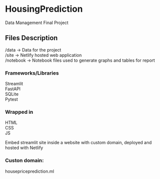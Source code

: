 # HousingPrediction
Data Management Final Project

## Files Description 
/data -> Data for the project <br>
/site -> Netlify hosted web application <br>
/notebook -> Notebook files used to generate graphs and tables for report <br>

### Frameworks/Libraries

Streamlit <br>
FastAPI <br>
SQLite <br>
Pytest

### Wrapped in
HTML <br>
CSS <br>
JS <br>

Embed streamlit site inside a website with custom domain, deployed and hosted with Netlify

### Custon domain: 
housepriceprediction.ml
